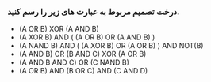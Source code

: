 ### درخت تصمیم مربوط به عبارت های زیر را رسم کنید.

- (A OR B) XOR (A AND B)
- (A XOR B) AND ( (A OR B) OR (A AND B) )
- (A NAND B) AND ( (A XOR B) OR (A OR B) ) AND NOT(B)
- (A AND B) OR (B AND C) XOR (A OR B)
- (A AND B AND C) OR (C NAND B)
- (A OR B) AND (B OR C) AND (C AND D) 
